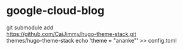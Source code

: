 # google-cloud-blog

git submodule add \
  https://github.com/CaiJimmy/hugo-theme-stack.git \
  themes/hugo-theme-stack
echo 'theme = "ananke"' >> config.toml
